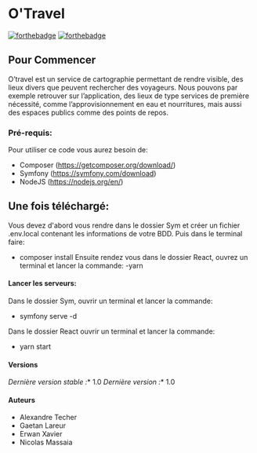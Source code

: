 # O'Travel
[![forthebadge](http://forthebadge.com/images/badges/built-with-love.svg)](http://forthebadge.com)  [![forthebadge](http://forthebadge.com/images/badges/powered-by-electricity.svg)](http://forthebadge.com)


## Pour Commencer

O’travel est un service de cartographie permettant de rendre visible, des lieux divers que peuvent rechercher des voyageurs.
Nous pouvons par exemple retrouver sur l’application, des lieux de type services de première nécessité, comme l’approvisionnement en eau et nourritures, mais aussi des espaces publics comme des points de repos. 


### Pré-requis:

Pour utiliser ce code vous aurez besoin de:

- Composer (https://getcomposer.org/download/)
- Symfony (https://symfony.com/download)
- NodeJS (https://nodejs.org/en/) 

## Une fois téléchargé:

Vous devez d'abord vous rendre dans le dossier Sym et créer un fichier .env.local contenant les informations de votre BDD.
Puis dans le terminal faire:
- composer install
Ensuite rendez vous dans le dossier React, ouvrez un terminal et lancer la commande:
-yarn 

#### Lancer les serveurs:

Dans le dossier Sym, ouvrir un terminal et lancer la commande:
- symfony serve -d

Dans le dossier React ouvrir un terminal et lancer la commande:
- yarn start

#### Versions

*Dernière version stable :** 1.0
*Dernière version :** 1.0

#### Auteurs

- Alexandre Techer
- Gaetan Lareur
- Erwan Xavier
- Nicolas Massaia

